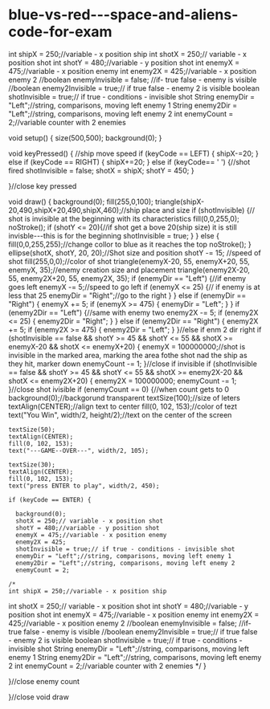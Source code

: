 # blue-vs-red---space-and-aliens-code-for-exam
int shipX = 250;//variable - x position ship
int shotX = 250;// variable - x position shot
int shotY = 480;//variable - y position shot
int enemyX = 475;//variable - x position enemy
int enemy2X = 425;//variable - x position enemy 2 
//boolean enemyInvisible = false; //if- true false - enemy is visible
//boolean enemy2Invisible = true;// if true false - enemy 2 is visible
boolean shotInvisible = true;// if true - conditions - invisible shot
String enemyDir = "Left";//string, comparisons, moving left enemy 1
String enemy2Dir = "Left";//string, comparisons, moving left enemy 2
int enemyCount = 2;//variable counter with 2 enemies

void setup() {
  size(500,500);
  background(0);
}
 
void keyPressed() { //ship move speed
  if (keyCode == LEFT) {
    shipX-=20;
  }
  else if (keyCode == RIGHT) {
    shipX+=20;
  }
  else if (keyCode== ' ') {//shot fired
    shotInvisible = false;
    shotX = shipX;
    shotY = 450;
  }
  
  
}//close key pressed
 
void draw() {
  background(0);
  fill(255,0,100);
  triangle(shipX-20,490,shipX+20,490,shipX,460);//ship place and size
  if (shotInvisible) {// shot is invisible at the beginning with its characteristics
    fill(0,0,255,0);
    noStroke();
    if (shotY <= 20){//if shot get a bove 20(ship size) it is still invisble---this is for the beginning
     shotInvisible = true;
   }
  }
 else {
   fill(0,0,255,255);//change collor to blue as it reaches the top
   noStroke();
  }
  ellipse(shotX, shotY, 20, 20);//Shot size and position
  shotY -= 15; //speed of shot
  fill(255,0,0);//color of shot
  triangle(enemyX-20, 55, enemyX+20, 55, enemyX, 35);//enemy creation size and placement
  triangle(enemy2X-20, 55, enemy2X+20, 55, enemy2X, 35);
  if (enemyDir == "Left") {//if enemy goes left
    enemyX -= 5;//speed to go left
    if (enemyX <= 25) {// if enemy is at less that 25
      enemyDir = "Right";//go to the right
    }
  }
  else if (enemyDir == "Right") {
    enemyX += 5;
    if (enemyX >= 475) {
      enemyDir = "Left";
    }
  }
  if (enemy2Dir == "Left") {//same with enemy two
    enemy2X -= 5;
    if (enemy2X <= 25) {
      enemy2Dir = "Right";
    }
  }
  else if (enemy2Dir == "Right") {
    enemy2X += 5;
    if (enemy2X >= 475) {
      enemy2Dir = "Left";
    }
  }//else if enm 2 dir right
  if (shotInvisible == false && shotY >= 45 && shotY <= 55 && shotX >= enemyX-20 && shotX <= enemyX+20) {
    enemyX = 100000000;//shot is invisible in the marked area, marking the area fothe shot nad the ship as they hit, marker down
    enemyCount -= 1;
  }//close if invisible
  if (shotInvisible == false && shotY >= 45 && shotY <= 55 && shotX >= enemy2X-20 && shotX <= enemy2X+20) {
    enemy2X = 100000000;
    enemyCount -= 1;
  }//close shot ivisible
  if (enemyCount == 0) {//when count gets to 0
    background(0);//backgorund transparent
    textSize(100);//size of leters
    textAlign(CENTER);//align text to center
    fill(0, 102, 153);//color of tezt
    text("You Win", width/2, height/2);//text on the center of the screen
    
    textSize(50);
    textAlign(CENTER);
    fill(0, 102, 153);
    text("---GAME--OVER---", width/2, 105);
    
    textSize(30);
    textAlign(CENTER);
    fill(0, 102, 153);
    text("press ENTER to play", width/2, 450);
    
    if (keyCode == ENTER) {
      
      background(0);
      shotX = 250;// variable - x position shot
      shotY = 480;//variable - y position shot
      enemyX = 475;//variable - x position enemy
      enemy2X = 425;
      shotInvisible = true;// if true - conditions - invisible shot
      enemyDir = "Left";//string, comparisons, moving left enemy 1
      enemy2Dir = "Left";//string, comparisons, moving left enemy 2
      enemyCount = 2;

    /*
    int shipX = 250;//variable - x position ship
int shotX = 250;// variable - x position shot
int shotY = 480;//variable - y position shot
int enemyX = 475;//variable - x position enemy
int enemy2X = 425;//variable - x position enemy 2 
//boolean enemyInvisible = false; //if- true false - enemy is visible
//boolean enemy2Invisible = true;// if true false - enemy 2 is visible
boolean shotInvisible = true;// if true - conditions - invisible shot
String enemyDir = "Left";//string, comparisons, moving left enemy 1
String enemy2Dir = "Left";//string, comparisons, moving left enemy 2
int enemyCount = 2;//variable counter with 2 enemies
*/
    }
    
  }//close enemy count
    
  
  
}//close void draw
